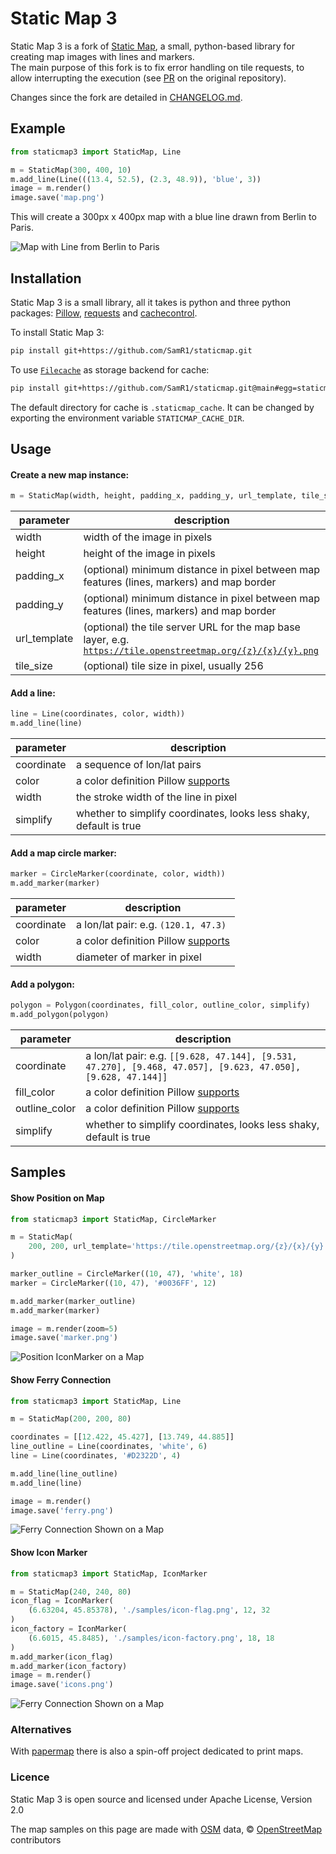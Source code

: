 # Static Map 3

Static Map 3 is a fork of [Static Map](https://github.com/komoot/staticmap), a small, python-based library for creating map images with lines and markers.\
The main purpose of this fork is to fix error handling on tile requests, to allow interrupting the execution (see [PR](https://github.com/komoot/staticmap/pull/39) on the original repository).

Changes since the fork are detailed in [CHANGELOG.md](CHANGELOG.md).

## Example
```python
from staticmap3 import StaticMap, Line

m = StaticMap(300, 400, 10)
m.add_line(Line(((13.4, 52.5), (2.3, 48.9)), 'blue', 3))
image = m.render()
image.save('map.png')
```
This will create a 300px x 400px map with a blue line drawn from Berlin to Paris.

![Map with Line from Berlin to Paris](/samples/berlin_paris.png?raw=true)


## Installation
Static Map 3 is a small library, all it takes is python and three python packages: [Pillow](https://python-pillow.github.io/), [requests](https://requests.readthedocs.io/) and [cachecontrol](https://cachecontrol.readthedocs.io/en/latest/). 

To install Static Map 3:

```bash
pip install git+https://github.com/SamR1/staticmap.git
```

To use [`Filecache`](https://cachecontrol.readthedocs.io/en/latest/storage.html#filecache) as storage backend for cache:

```bash
pip install git+https://github.com/SamR1/staticmap.git@main#egg=staticmap3[filecache]
```
The default directory for cache is `.staticmap_cache`. It can be changed by exporting the environment variable `STATICMAP_CACHE_DIR`.

## Usage
#### Create a new map instance:

```python
m = StaticMap(width, height, padding_x, padding_y, url_template, tile_size)
```

parameter           | description
------------------- | -------------
width               | width of the image in pixels
height              | height of the image in pixels
padding_x           | (optional) minimum distance in pixel between map features (lines, markers) and map border
padding_y           | (optional) minimum distance in pixel between map features (lines, markers) and map border
url_template        | (optional) the tile server URL for the map base layer, e.g. <code>https://tile.openstreetmap.org/{z}/{x}/{y}.png</code>
tile_size           | (optional) tile size in pixel, usually 256

#### Add a line:

```python
line = Line(coordinates, color, width))
m.add_line(line)
```

parameter     | description
------------- | -------------
coordinate    | a sequence of lon/lat pairs
color         | a color definition Pillow <a href="https://pillow.readthedocs.io/en/stable/reference/ImageColor.html">supports</a>
width         | the stroke width of the line in pixel
simplify      | whether to simplify coordinates, looks less shaky, default is true

#### Add a map circle marker:

```python
marker = CircleMarker(coordinate, color, width))
m.add_marker(marker)
```

parameter     | description
------------- | -------------
coordinate    | a lon/lat pair: e.g. `(120.1, 47.3)`
color         | a color definition Pillow <a href="https://pillow.readthedocs.io/en/stable/reference/ImageColor.html#color-names">supports</a>
width         | diameter of marker in pixel

#### Add a polygon:

```python
polygon = Polygon(coordinates, fill_color, outline_color, simplify)
m.add_polygon(polygon)
```

parameter     | description
------------- | -------------
coordinate    | a lon/lat pair: e.g. `[[9.628, 47.144], [9.531, 47.270], [9.468, 47.057], [9.623, 47.050], [9.628, 47.144]]`
fill_color    | a color definition Pillow <a href="https://pillow.readthedocs.io/en/stable/reference/ImageColor.html#color-names">supports</a>
outline_color | a color definition Pillow <a href="https://pillow.readthedocs.io/en/stable/reference/ImageColor.html#color-names">supports</a>
simplify      | whether to simplify coordinates, looks less shaky, default is true

## Samples
#### Show Position on Map

```python
from staticmap3 import StaticMap, CircleMarker

m = StaticMap(
    200, 200, url_template='https://tile.openstreetmap.org/{z}/{x}/{y}.png'
)

marker_outline = CircleMarker((10, 47), 'white', 18)
marker = CircleMarker((10, 47), '#0036FF', 12)

m.add_marker(marker_outline)
m.add_marker(marker)

image = m.render(zoom=5)
image.save('marker.png')
```

![Position IconMarker on a Map](/samples/marker.png?raw=true)

#### Show Ferry Connection

```python
from staticmap3 import StaticMap, Line

m = StaticMap(200, 200, 80)

coordinates = [[12.422, 45.427], [13.749, 44.885]]
line_outline = Line(coordinates, 'white', 6)
line = Line(coordinates, '#D2322D', 4)

m.add_line(line_outline)
m.add_line(line)

image = m.render()
image.save('ferry.png')
```

![Ferry Connection Shown on a Map](/samples/ferry.png?raw=true)

#### Show Icon Marker

```python
from staticmap3 import StaticMap, IconMarker

m = StaticMap(240, 240, 80)
icon_flag = IconMarker(
    (6.63204, 45.85378), './samples/icon-flag.png', 12, 32
)
icon_factory = IconMarker(
    (6.6015, 45.8485), './samples/icon-factory.png', 18, 18
)
m.add_marker(icon_flag)
m.add_marker(icon_factory)
image = m.render()
image.save('icons.png')
```

![Ferry Connection Shown on a Map](/samples/icons.png?raw=true)

### Alternatives
With [papermap](https://github.com/sgraaf/papermap) there is also a spin-off project dedicated to print maps.

### Licence
Static Map 3 is open source and licensed under Apache License, Version 2.0

The map samples on this page are made with [OSM](https://www.openstreetmap.org) data, © [OpenStreetMap](https://www.openstreetmap.org/copyright) contributors
